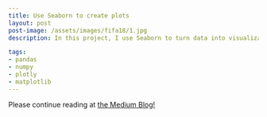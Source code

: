 ```yaml
---
title: Use Seaborn to create plots
layout: post
post-image: /assets/images/fifa18/1.jpg
description: In this project, I use Seaborn to turn data into visualizations in minutes. All in Python. 

tags: 
- pandas
- numpy
- plotly
- matplotlib
---
```



Please continue reading at [the Medium Blog!](https://medium.com/geekculture/beautiful-plots-with-seaborn-100f0ce7a285)